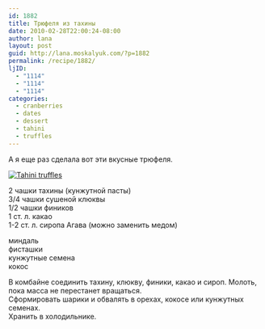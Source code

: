 ```yaml
---
id: 1882
title: Трюфеля из тахины
date: 2010-02-28T22:00:24-08:00
author: lana
layout: post
guid: http://lana.moskalyuk.com/?p=1882
permalink: /recipe/1882/
ljID:
  - "1114"
  - "1114"
  - "1114"
categories:
  - cranberries
  - dates
  - dessert
  - tahini
  - truffles
---
```

А я еще раз сделала вот эти вкусные трюфеля.

<a class="flickr-image alignnone" title="Tahini truffles" href="http://www.flickr.com/photos/67405678@N00/4397527014/" target="_blank"><img src="http://farm3.static.flickr.com/2740/4397527014_60e022d900.jpg" alt="Tahini truffles" /></a>

2 чашки тахины (кунжутной пасты)  
3/4 чашки сушеной клюквы  
1/2 чашки фиников  
1 ст. л. какао  
1-2 ст. л. сиропа Агава (можно заменить медом)

миндаль  
фисташки  
кунжутные семена  
кокос

В комбайне соединить тахину, клюкву, финики, какао и сироп. Молоть, пока масса не перестанет вращаться.  
Сформировать шарики и обвалять в орехах, кокосе или кунжутных семенах.  
Хранить в холодильнике.